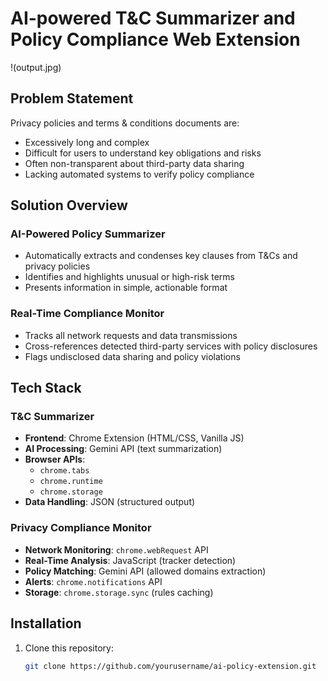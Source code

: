 # AI-powered T&C Summarizer and Policy Compliance Web Extension

!(output.jpg)

## Problem Statement

Privacy policies and terms & conditions documents are:
- Excessively long and complex
- Difficult for users to understand key obligations and risks
- Often non-transparent about third-party data sharing
- Lacking automated systems to verify policy compliance

## Solution Overview

### AI-Powered Policy Summarizer
- Automatically extracts and condenses key clauses from T&Cs and privacy policies
- Identifies and highlights unusual or high-risk terms
- Presents information in simple, actionable format

### Real-Time Compliance Monitor
- Tracks all network requests and data transmissions
- Cross-references detected third-party services with policy disclosures
- Flags undisclosed data sharing and policy violations

## Tech Stack

### T&C Summarizer
- **Frontend**: Chrome Extension (HTML/CSS, Vanilla JS)
- **AI Processing**: Gemini API (text summarization)
- **Browser APIs**: 
  - `chrome.tabs`
  - `chrome.runtime`
  - `chrome.storage`
- **Data Handling**: JSON (structured output)

### Privacy Compliance Monitor
- **Network Monitoring**: `chrome.webRequest` API
- **Real-Time Analysis**: JavaScript (tracker detection)
- **Policy Matching**: Gemini API (allowed domains extraction)
- **Alerts**: `chrome.notifications` API
- **Storage**: `chrome.storage.sync` (rules caching)

## Installation

1. Clone this repository:
   ```bash
   git clone https://github.com/yourusername/ai-policy-extension.git
